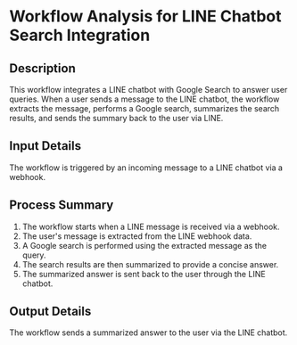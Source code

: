 # Workflow Analysis for LINE Chatbot Search Integration

## Description
This workflow integrates a LINE chatbot with Google Search to answer user queries. When a user sends a message to the LINE chatbot, the workflow extracts the message, performs a Google search, summarizes the search results, and sends the summary back to the user via LINE.

## Input Details
The workflow is triggered by an incoming message to a LINE chatbot via a webhook.

## Process Summary
1. The workflow starts when a LINE message is received via a webhook.
2. The user's message is extracted from the LINE webhook data.
3. A Google search is performed using the extracted message as the query.
4. The search results are then summarized to provide a concise answer.
5. The summarized answer is sent back to the user through the LINE chatbot.

## Output Details
The workflow sends a summarized answer to the user via the LINE chatbot.
